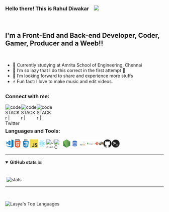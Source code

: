 ### Hello there! This is Rahul Diwakar &nbsp;&nbsp;&nbsp;<img src="https://media.tenor.com/images/3a4f936cd0e0b967fa24054084ccdbd9/tenor.gif" width="70px"><img>

<br />

## I'm a Front-End and Back-end Developer, Coder, Gamer, Producer and a Weeb!!

<br />

- 🔭 Currently studying at Amrita School of Engineering, Chennai
- 🌱 I’m so lazy that I do this correct in the first attempt 🤣
- 👯 I’m looking forward to share and experience more stuffs
- ⚡ Fun fact: I love to make music and edit videos.


### Connect with me:




<img align="left" alt="codeSTACKr | Twitter" width="50px" src="https://i.pinimg.com/originals/3e/35/70/3e3570372b5ff57616181e96b3fb6216.gif" />
<img align="left" alt="codeSTACKr | LinkedIn" width="50px"  height="50px" src="https://i.pinimg.com/originals/de/b4/6f/deb46f02a59e3b3a2aa58fac16290d63.gif" />
<img align="left" alt="codeSTACKr | Instagram" width="50px"  height="50px" src="https://cdn.dribbble.com/users/58386/screenshots/10921234/media/da75606cc4a00595342fd5b40411b624.gif" />

<br />

<br />

<br />


### Languages and Tools: 



<img align="left" alt="Visual Studio Code" width="26px" src="https://raw.githubusercontent.com/github/explore/80688e429a7d4ef2fca1e82350fe8e3517d3494d/topics/visual-studio-code/visual-studio-code.png" />
<img align="left" alt="HTML5" width="26px" src="https://raw.githubusercontent.com/github/explore/80688e429a7d4ef2fca1e82350fe8e3517d3494d/topics/html/html.png" />
<img align="left" alt="CSS3" width="26px" src="https://raw.githubusercontent.com/github/explore/80688e429a7d4ef2fca1e82350fe8e3517d3494d/topics/css/css.png" />
<img align="left" alt="JavaScript" width="26px" src="https://raw.githubusercontent.com/github/explore/80688e429a7d4ef2fca1e82350fe8e3517d3494d/topics/javascript/javascript.png" />
<img align="left" alt="React" width="26px" src="https://raw.githubusercontent.com/github/explore/80688e429a7d4ef2fca1e82350fe8e3517d3494d/topics/react/react.png" />
<img align="left" alt="Java" width="26px" height="26px" src="https://cdn.vox-cdn.com/thumbor/E5DWi80rhjNBn1zQwrEjX0dnkLY=/0x0:640x427/920x613/filters:focal(0x0:640x427):format(webp)/cdn.vox-cdn.com/assets/1087137/java_logo_640.jpg" />
<img align="left" alt="C" width="26px" src="https://upload.wikimedia.org/wikipedia/commons/thumb/1/18/C_Programming_Language.svg/220px-C_Programming_Language.svg.png" />
<img align="left" alt="Node.js" width="26px" src="https://raw.githubusercontent.com/github/explore/80688e429a7d4ef2fca1e82350fe8e3517d3494d/topics/nodejs/nodejs.png" />
<img align="left" alt="SQL" width="26px" src="https://raw.githubusercontent.com/github/explore/80688e429a7d4ef2fca1e82350fe8e3517d3494d/topics/sql/sql.png" />
<img align="left" alt="MySQL" width="26px" src="https://raw.githubusercontent.com/github/explore/80688e429a7d4ef2fca1e82350fe8e3517d3494d/topics/mysql/mysql.png" />
<img align="left" alt="MongoDB" width="26px" src="https://raw.githubusercontent.com/github/explore/80688e429a7d4ef2fca1e82350fe8e3517d3494d/topics/mongodb/mongodb.png" />
<img align="left" alt="Git" width="26px" src="https://raw.githubusercontent.com/github/explore/80688e429a7d4ef2fca1e82350fe8e3517d3494d/topics/git/git.png" />
<img align="left" alt="GitHub" width="26px" src="https://raw.githubusercontent.com/github/explore/78df643247d429f6cc873026c0622819ad797942/topics/github/github.png" />
<img align="left" alt="Terminal" width="26px" src="https://raw.githubusercontent.com/github/explore/80688e429a7d4ef2fca1e82350fe8e3517d3494d/topics/terminal/terminal.png" />
<br />
<br />

---



<details open>
         <summary> <b> GitHub stats 📊</b>  </summary>  <br />
          <p>&nbsp;<img align="center" src="https://github-readme-stats.vercel.app/api?username=RahulDiwakar&show_icons=true&theme=material-palenight&" alt="stats" /></p>               </details>
          
 -----
 <br />
 <p align="left">
    <img alt="Lasya's Top Languages" src=https://github-readme-stats.vercel.app/api/top-langs/?username=RahulDiwakar&langs_count=5&theme=material-palenight&hide_border=true /></a>
